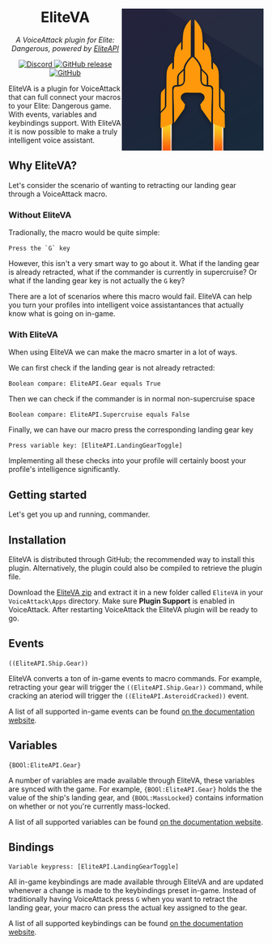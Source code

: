 <div text-align="center">
<img src="https://github.com/EliteAPI/Icons/blob/main/logo_gradient_shine.jpg?raw=true" align="right"
     title="EliteVA by Somfic" width="280" height="280">
<h1 align="center">EliteVA</h1>
     
<p align="center"><i>A VoiceAttack plugin for Elite: Dangerous, powered by <a href="https://www.github.com/EliteAPI/EliteAPI">EliteAPI</a></i></p>
     
<p align="center">
     <a href="https://www.discord.gg/jwpFUPZ">
          <img alt="Discord" src="https://img.shields.io/discord/498422961297031168?color=%23f2a529&label=DISCORD&style=for-the-badge">
     </a>
     <a href="https://github.com/EliteAPI/EliteVA/releases">
        <img alt="GitHub release" src="https://img.shields.io/github/v/release/EliteAPI/EliteVA?color=%23f2a529&label=VERSION&style=for-the-badge">
     </a>
     <a href="https://github.com/EliteAPI/EliteVA/blob/master/LICENSE">
         <img alt="GitHub" src="https://img.shields.io/github/license/EliteAPI/EliteVA?color=%23f2a529&label=LICENSE&style=for-the-badge">
     </a>
</p>
<p>EliteVA is a plugin for VoiceAttack that can full connect your macros to your Elite: Dangerous game. With events, variables and keybindings support. With EliteVA it is now possible to make a truly intelligent voice assistant.</p>
</div>

## Why EliteVA?
Let's consider the scenario of wanting to retracting our landing gear through a VoiceAttack macro.

### Without EliteVA
Tradionally, the macro would be quite simple:

```
Press the `G` key
```

However, this isn't a very smart way to go about it. 
What if the landing gear is already retracted, what if the commander is currently in supercruise? 
Or what if the landing gear key is not actually the `G` key?

There are a lot of scenarios where this macro would fail. EliteVA can help you turn your profiles into intelligent voice assistantances that actually know what is going on in-game.

### With EliteVA
When using EliteVA we can make the macro smarter in a lot of ways.

We can first check if the landing gear is not already retracted:

``` 
Boolean compare: EliteAPI.Gear equals True 
```

Then we can check if the commander is in normal non-supercruise space

```
Boolean compare: EliteAPI.Supercruise equals False
``` 

Finally, we can have our macro press the corresponding landing gear key

```
Press variable key: [EliteAPI.LandingGearToggle]
```

Implementing all these checks into your profile will certainly boost your profile's intelligence significantly.

## Getting started
Let's get you up and running, commander.

## Installation
EliteVA is distributed through GitHub; the recommended way to install this plugin. Alternatively, the plugin could also be compiled to retrieve the plugin file.

Download the [EliteVA zip](https://github.com/EliteAPI/EliteVA/releases) and extract it in a new folder called `EliteVA` in your `VoiceAttack\Apps` directory. 
Make sure **Plugin Support** is enabled in VoiceAttack. After restarting VoiceAttack the EliteVA plugin will be ready to go.

## Events
```
((EliteAPI.Ship.Gear))
```

EliteVA converts a ton of in-game events to macro commands. For example, retracting your gear will trigger the `((EliteAPI.Ship.Gear))` command, while cracking an ateriod will trigger the `((EliteAPI.AsteroidCracked))` event.

A list of all supported in-game events can be found [on the documentation website](https://docs.somfic.com/project/eliteapi/eliteva).

## Variables
```
{BOOl:EliteAPI.Gear}
```
A number of variables are made available through EliteVA, these variables are synced with the game. For example, `{BOOl:EliteAPI.Gear}` holds the the value of the ship's landing gear, and `{BOOL:MassLocked}` contains information on whether or not you're currently mass-locked.

A list of all supported variables can be found [on the documentation website](https://docs.somfic.com/project/eliteapi/eliteva).

## Bindings
```
Variable keypress: [EliteAPI.LandingGearToggle]
```

All in-game keybindings are made available through EliteVA and are updated whenever a change is made to the keybindings preset in-game. 
Instead of traditionally having VoiceAttack press `G` when you want to retract the landing gear, your macro can press the actual key assigned to the gear.

A list of all supported keybindings can be found [on the documentation website](https://docs.somfic.com/project/eliteapi/eliteva).

